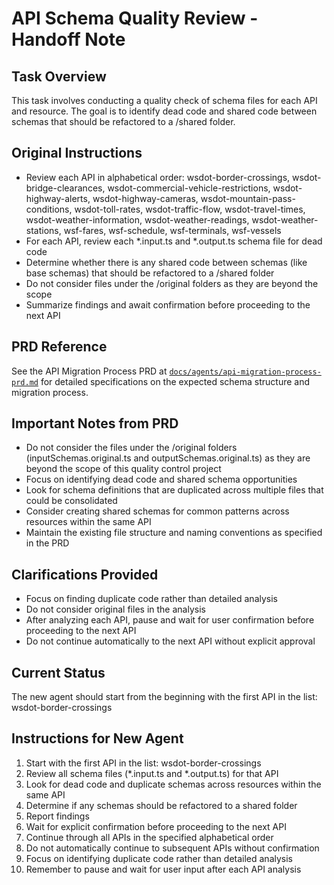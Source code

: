 # API Schema Quality Review - Handoff Note

## Task Overview
This task involves conducting a quality check of schema files for each API and resource. The goal is to identify dead code and shared code between schemas that should be refactored to a /shared folder.

## Original Instructions
- Review each API in alphabetical order: wsdot-border-crossings, wsdot-bridge-clearances, wsdot-commercial-vehicle-restrictions, wsdot-highway-alerts, wsdot-highway-cameras, wsdot-mountain-pass-conditions, wsdot-toll-rates, wsdot-traffic-flow, wsdot-travel-times, wsdot-weather-information, wsdot-weather-readings, wsdot-weather-stations, wsf-fares, wsf-schedule, wsf-terminals, wsf-vessels
- For each API, review each *.input.ts and *.output.ts schema file for dead code
- Determine whether there is any shared code between schemas (like base schemas) that should be refactored to a /shared folder
- Do not consider files under the /original folders as they are beyond the scope
- Summarize findings and await confirmation before proceeding to the next API

## PRD Reference
See the API Migration Process PRD at [`docs/agents/api-migration-process-prd.md`](docs/agents/api-migration-process-prd.md) for detailed specifications on the expected schema structure and migration process.

## Important Notes from PRD
- Do not consider the files under the /original folders (inputSchemas.original.ts and outputSchemas.original.ts) as they are beyond the scope of this quality control project
- Focus on identifying dead code and shared schema opportunities
- Look for schema definitions that are duplicated across multiple files that could be consolidated
- Consider creating shared schemas for common patterns across resources within the same API
- Maintain the existing file structure and naming conventions as specified in the PRD

## Clarifications Provided
- Focus on finding duplicate code rather than detailed analysis
- Do not consider original files in the analysis
- After analyzing each API, pause and wait for user confirmation before proceeding to the next API
- Do not continue automatically to the next API without explicit approval

## Current Status
The new agent should start from the beginning with the first API in the list: wsdot-border-crossings

## Instructions for New Agent
1. Start with the first API in the list: wsdot-border-crossings
2. Review all schema files (*.input.ts and *.output.ts) for that API
3. Look for dead code and duplicate schemas across resources within the same API
4. Determine if any schemas should be refactored to a shared folder
5. Report findings
6. Wait for explicit confirmation before proceeding to the next API
7. Continue through all APIs in the specified alphabetical order
8. Do not automatically continue to subsequent APIs without confirmation
9. Focus on identifying duplicate code rather than detailed analysis
10. Remember to pause and wait for user input after each API analysis